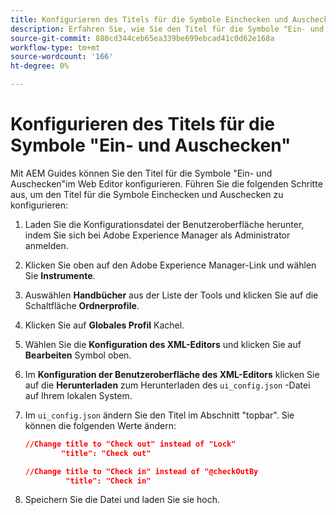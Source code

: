 ```yaml
---
title: Konfigurieren des Titels für die Symbole Einchecken und Auschecken
description: Erfahren Sie, wie Sie den Titel für die Symbole "Ein- und Auschecken"konfigurieren
source-git-commit: 880cd344ceb65ea339be699ebcad41c0d62e168a
workflow-type: tm+mt
source-wordcount: '166'
ht-degree: 0%

---
```


# Konfigurieren des Titels für die Symbole &quot;Ein- und Auschecken&quot;

Mit AEM Guides können Sie den Titel für die Symbole &quot;Ein- und Auschecken&quot;im Web Editor konfigurieren. Führen Sie die folgenden Schritte aus, um den Titel für die Symbole Einchecken und Auschecken zu konfigurieren:

1. Laden Sie die Konfigurationsdatei der Benutzeroberfläche herunter, indem Sie sich bei Adobe Experience Manager als Administrator anmelden.
1. Klicken Sie oben auf den Adobe Experience Manager-Link und wählen Sie **Instrumente**.
1. Auswählen **Handbücher** aus der Liste der Tools und klicken Sie auf die Schaltfläche **Ordnerprofile**.
1. Klicken Sie auf **Globales Profil** Kachel.
1. Wählen Sie die **Konfiguration des XML-Editors** und klicken Sie auf **Bearbeiten** Symbol oben.
1. Im **Konfiguration der Benutzeroberfläche des XML-Editors** klicken Sie auf die **Herunterladen** zum Herunterladen des `ui_config.json` -Datei auf Ihrem lokalen System.
1. Im `ui_config.json` ändern Sie den Titel im Abschnitt &quot;topbar&quot;. Sie können die folgenden Werte ändern:

   ```json
   //Change title to "Check out" instead of "Lock"
           "title": "Check out"
   
   //Change title to "Check in" instead of "@checkOutBy
            "title": "Check in"
   ```

1. Speichern Sie die Datei und laden Sie sie hoch.
